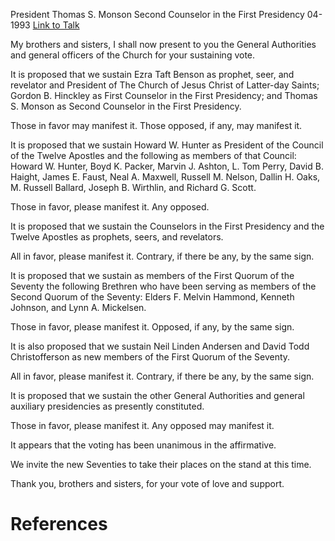 President Thomas S. Monson
Second Counselor in the First Presidency
04-1993
[Link to Talk](https://www.churchofjesuschrist.org/study/general-conference/1993/04/the-sustaining-of-church-officers?lang=eng)

My brothers and sisters, I shall now present to you the General Authorities and general officers of the Church for your sustaining vote.

It is proposed that we sustain Ezra Taft Benson as prophet, seer, and revelator and President of The Church of Jesus Christ of Latter-day Saints; Gordon B. Hinckley as First Counselor in the First Presidency; and Thomas S. Monson as Second Counselor in the First Presidency.

Those in favor may manifest it. Those opposed, if any, may manifest it.

It is proposed that we sustain Howard W. Hunter as President of the Council of the Twelve Apostles and the following as members of that Council: Howard W. Hunter, Boyd K. Packer, Marvin J. Ashton, L. Tom Perry, David B. Haight, James E. Faust, Neal A. Maxwell, Russell M. Nelson, Dallin H. Oaks, M. Russell Ballard, Joseph B. Wirthlin, and Richard G. Scott.

Those in favor, please manifest it. Any opposed.

It is proposed that we sustain the Counselors in the First Presidency and the Twelve Apostles as prophets, seers, and revelators.

All in favor, please manifest it. Contrary, if there be any, by the same sign.

It is proposed that we sustain as members of the First Quorum of the Seventy the following Brethren who have been serving as members of the Second Quorum of the Seventy: Elders F. Melvin Hammond, Kenneth Johnson, and Lynn A. Mickelsen.

Those in favor, please manifest it. Opposed, if any, by the same sign.

It is also proposed that we sustain Neil Linden Andersen and David Todd Christofferson as new members of the First Quorum of the Seventy.

All in favor, please manifest it. Contrary, if there be any, by the same sign.

It is proposed that we sustain the other General Authorities and general auxiliary presidencies as presently constituted.

Those in favor, please manifest it. Any opposed may manifest it.

It appears that the voting has been unanimous in the affirmative.

We invite the new Seventies to take their places on the stand at this time.

Thank you, brothers and sisters, for your vote of love and support.

# References

